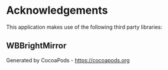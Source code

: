 # Acknowledgements
This application makes use of the following third party libraries:

## WBBrightMirror



Generated by CocoaPods - https://cocoapods.org
